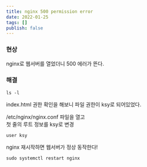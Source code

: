 ```yaml
---
title: nginx 500 permission error
date: 2022-01-25
tags: []
publish: false
---
```


### 현상

nginx로 웹서버를 열었더니 500 에러가 뜬다.

### 해결

```
ls -l
```

index.html 권한 확인을 해보니 파일 권한이 ksy로 되어있었다.

/etc/nginx/nginx.conf 파일을 열고  
첫 줄의 루트 정보를 ksy로 변경

```
user ksy
```

nginx 재시작하면 웹서버가 정상 동작한다!

```
sudo systemctl restart nginx
```
